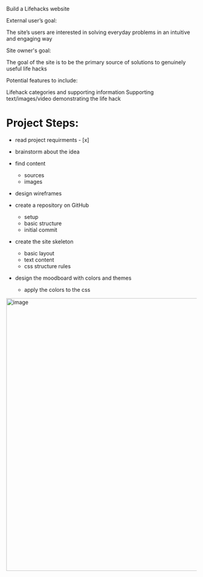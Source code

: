Build a Lifehacks website

External user’s goal:

The site’s users are interested in solving everyday problems in an intuitive and engaging way

Site owner's goal:

The goal of the site is to be the primary source of solutions to genuinely useful life hacks

Potential features to include:

Lifehack categories and supporting information
Supporting text/images/video demonstrating the life hack

# Project Steps:

* read project requirments - [x]

* brainstorm about the idea

* find content
  - sources
  - images
  
* design wireframes

* create a repository on GitHub
  - setup
  - basic structure
  - initial commit
 
* create the site skeleton
  - basic layout
  - text content
  - css structure rules
 
* design the moodboard with colors and themes
  - apply the colors to the css


<img width="719" alt="image" src="https://github.com/annagabain/Project_1/blob/main/assets/wireframes/Mom%20Lifehacks%20Wireframes%20All%20formats.png?raw=true">

